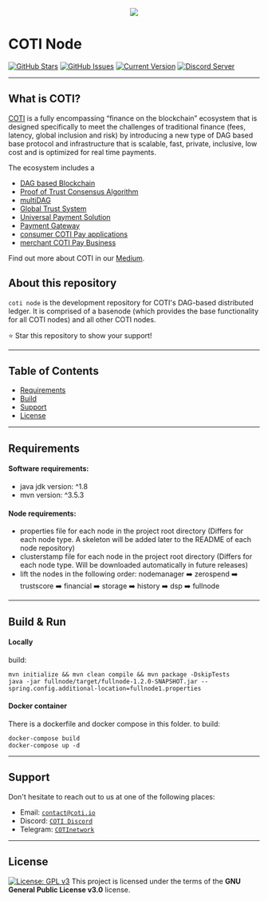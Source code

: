 
<p align="center"><img src="/basenode/resources/logo-slogan-300x200.jpg"></p>

COTI Node
=============

[![GitHub Stars](https://img.shields.io/github/stars/coti-io/coti-node.svg)](https://github.com/coti-io/coti-node/stargazers)
[![GitHub Issues](https://img.shields.io/github/issues/coti-io/coti-node.svg)](https://github.com/coti-io/coti-node/issues)
[![Current Version](https://img.shields.io/badge/version-1.2.0.SNAPSHOT-yellow.svg)](https://github.com/coti-io/coti-node/)
[![Discord Server](https://img.shields.io/discord/386571547508473876.svg)](https://discord.me/coti)

---
## What is COTI?


[COTI](https://coti.io/) is a fully encompassing “finance on the blockchain” ecosystem that is designed specifically to
meet the challenges of traditional finance (fees, latency, global inclusion and risk) by introducing a new type of DAG
 based base protocol and infrastructure that is scalable, fast, private, inclusive, low cost and is optimized for real
time payments.

The ecosystem includes a
- [DAG based Blockchain](https://www.youtube.com/watch?v=kSdRxqHDKe8)
- [Proof of Trust Consensus Algorithm](https://coti.io/files/COTI-technical-whitepaper.pdf)
- [multiDAG](https://medium.com/cotinetwork/introducing-the-coti-multidag-b353793cf582)
- [Global Trust System](https://medium.com/cotinetwork/introducing-cotis-global-trust-system-gts-an-advanced-layer-of-trust-for-any-blockchain-7e44587b8bda)
- [Universal Payment Solution](https://medium.com/cotinetwork/coti-universal-payment-system-ups-8614e149ee76)
- [Payment Gateway](https://medium.com/cotinetwork/announcing-the-first-release-of-the-coti-payment-gateway-4a9f3e515b86)
- [consumer COTI Pay applications](https://coti.io/coti-pay)
- [merchant COTI Pay Business](https://gateway.coti.io/dashboard)

Find out more about COTI in our [Medium](https://medium.com/cotinetwork).

## About this repository
```coti node``` is the development repository for COTI's DAG-based distributed ledger. It is comprised of a basenode
(which provides the base functionality for all COTI nodes) and all other COTI nodes.

  :star: Star this repository to show your support!


---
## Table of Contents

- [Requirements](#requirements)
- [Build](#Build)
- [Support](#support)
- [License](#License)
---
## Requirements

#### Software requirements:

* java jdk version: ^1.8
* mvn version: ^3.5.3

#### Node requirements:

* properties file for each node in the project root directory (Differs for each node type. A skeleton will be added later to the README of each node repository)
* clusterstamp file for each node in the project root directory (Differs for each node type. Will be downloaded automatically in future releases)
* lift the nodes in the following order:
      nodemanager :arrow_right: zerospend :arrow_right: trustscore :arrow_right: financial :arrow_right: storage :arrow_right: history :arrow_right: dsp :arrow_right: fullnode

---
## Build & Run

#### Locally
build:
```
mvn initialize && mvn clean compile && mvn package -DskipTests
java -jar fullnode/target/fullnode-1.2.0-SNAPSHOT.jar --spring.config.additional-location=fullnode1.properties
```
#### Docker container
There is a dockerfile and docker compose in this folder.
to build:
```
docker-compose build
docker-compose up -d
```
---
## Support

Don't hesitate to reach out to us at one of the following places:

- Email: <a href="https://coti.io/" target="_blank">`contact@coti.io`</a>
- Discord: <a href="https://discord.me/coti" target="_blank">`COTI Discord`</a>
- Telegram: <a href="https://t.me/COTInetwork" target="_blank">`COTInetwork`</a>

---
## License
[![License: GPL v3](https://img.shields.io/badge/License-GPLv3-blue.svg)](https://www.gnu.org/licenses/gpl-3.0)
This project is licensed under the terms of the **GNU General Public License v3.0** license.
